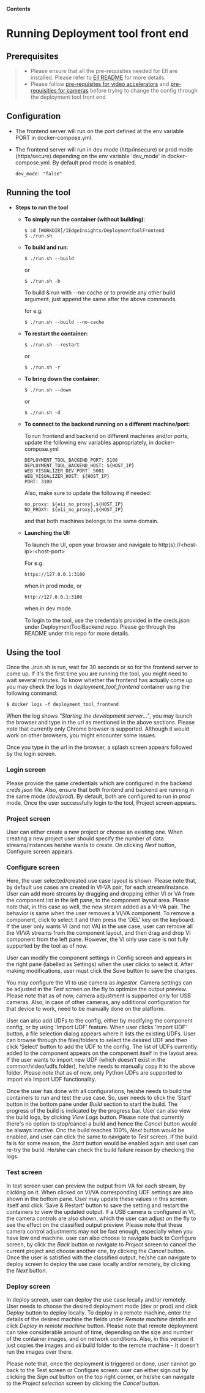**Contents**

# Running Deployment tool front end

## Prerequisites

> - Please ensure that all the pre-requisites needed for EII are installed. Please refer to [EII README](https://github.com/open-edge-insights/eii-core/blob/master/README.md) for more details.
> - Please follow [pre-requisites for video accelerators](https://github.com/open-edge-insights/eii-core#using-video-accelerators-in-ingestionanalytics-containers) and [pre-requisities for cameras](https://github.com/open-edge-insights/video-ingestion#camera-configuration) before trying to change the config through the deployment tool front end

## Configuration

  * The frontend server will run on the port defined at the env variable PORT in docker-compose.yml.
  * The frontend server will run in dev mode (http/insecure) or prod mode (https/secure) depending on the env variable 'dev_mode' in docker-compose.yml.
    By default prod mode is enabled.

    ```
    dev_mode: "false"
    ```

## Running the tool

  * **Steps to run the tool**

    * **To simply run the container (without building)**:

      ```shell
      $ cd [WORKDIR]/IEdgeInsights/DeploymentToolFrontend
      $ ./run.sh
      ```

    * **To build and run**:
      ```shell
      $ ./run.sh --build
      ```
       or
      ```shell
      $ ./run.sh -b
      ```

      To build & run with --no-cache or to provide any other build argument, just append the same after the above commands.

      for e.g.

      ```shell
      $ ./run.sh --build --no-cache
      ```

    * **To restart the container:**

      ```shell
      $ ./run.sh --restart
      ```
       or
      ```shell
      $ ./run.sh -r
      ```

    * **To bring down the container:**

      ```shell
      $ ./run.sh --down
      ```
       or
      ```shell
      $ ./run.sh -d
      ```

    * **To connect to the backend running on a different machine/port:**
	
        To run frontend and backend on different machines and/or ports, update the following env variables appropriately, in docker-compose.yml

        ```
        DEPLOYMENT_TOOL_BACKEND_PORT: 5100
        DEPLOYMENT_TOOL_BACKEND_HOST: ${HOST_IP}
        WEB_VISUALIZER_DEV_PORT: 5001
        WEB_VISUALIZER_HOST: ${HOST_IP}
        PORT: 3100
        ```
        Also, make sure to update the following if needed:
        ```
        no_proxy: ${eii_no_proxy},${HOST_IP}
        NO_PROXY: ${eii_no_proxy},${HOST_IP}
        ```
        and that both machines belongs to the same domain.
        
    * **Launching the UI:**

        To launch the UI, open your browser and navigate to http(s)://\<host-ip\>:\<host-port\>

        For e.g.
        ```
        https://127.0.0.1:3100
        ```
        when in prod mode, or
        ```
        http://127.0.0.1:3100
        ```
        when in dev mode.

        To login to the tool, use the credentials provided in the creds.json under DeploymentToolBackend repo. Please go through the README under this repo for more details.

## Using the tool

Once the ./run.sh is run, wait for 30 seconds or so for the frontend server to come up. If it's the first time you are running the tool, you might need to wait several minutes. To know whether the frontend has actually come up you may check the logs in *deployment_tool_frontend* container using the following command:

```shell
$ docker logs -f deployment_tool_frontend
```
When the log shows *"Starting the development server..."*, you may launch the browser and type in the url as mentioned in the above sections.
Please note that currently only Chrome browser is supported. Although it would work on other browsers, you might encounter some issues.

Once you type in the url in the browser, a splash screen appears followed by the login screen.

### Login screen

Please provide the same credentials which are configured in the backend *creds.json* file.
Also, ensure that both frontend and backend are running in the same mode (*dev/prod*). By default, both are configured to run in *prod* mode.
Once the user successfully login to the tool, Project screen appears.

### Project screen

User can either create a new project or choose an existing one.
When creating a new project user should specify the number of data streams/instances he/she wants to create. 
On clicking *Next* button, Configure screen appears.

### Configure screen

Here, the user selected/created use case layout is shown.
Please note that, by default use cases are created in VI-VA pair, for each stream/instance. User can add more streams by dragging and dropping either VI or VA from the component list in the left pane, to the component layout area. Please note that, in this case as well, the new stream added as a VI-VA pair.
The behavior is same when the user removes a VI/VA component. To remove a component, click to select it and then press the 'DEL' key on the keyboard.
If the user only wants VI (and not VA) in the use case, user can remove all the VI/VA streams from the component layout, and then drag and drop VI component from the left pane. However, the VI only use case is not fully supported by the tool as of now.

User can modify the component settings in Config screen and appears in the right pane (labelled as Settings) when the user clicks to select it. After making modifications, user must click the *Save* button to save the changes.

You may configure the VI to use camera as *ingestor*. Camera settings can be adjusted in the *Test* screen on the fly to optimize the output preview. Please note that as of now, camera adjustment is supported only for USB cameras. Also, in case of other cameras, any additional configuration for that device to work, need to be manually done on the platform.

User can also add UDFs to the config, either by modifying the component config, or by using 'Import UDF' feature. When user clicks 'Import UDF' button, a file selection dialog appears where it lists the existing UDFs. User can browse through the files/folders to select the desired UDF and then click 'Select' button to add the UDF to the config. The list of UDFs currently added to the component appears on the component itself in the layout area.
If the user wants to import new UDF (which doesn't exist in the common/video/udfs folder), he/she needs to manually copy it to the above folder. Please note that as of now, only Python UDFs are supported to import via Import UDF functionality.

Once the user has done with all configurations, he/she needs to build the containers to run and test the use case. So, user needs to click the 'Start' button in the bottom pane under *Build* section to start the build. The progress of the build is indicated by the progress bar. User can also view the build logs, by clicking *View Logs* button. Please note that currently there's no option to stop/cancel a build and hence the *Cancel* button would be always inactive.
Onc the build reaches 100%, *Next* button would be enabled, and user can click the same to navigate to *Test* screen. If the build fails for some reason, the *Start* button would be enabled again and user can re-try the build. He/she can check the build failure reason by checking the logs.

### Test screen

In test screen user can preview the output from VA for each stream, by clicking on it. When clicked on VI/VA corresponding UDF settings are also shown in the bottom pane. User may update these values in this screen itself and click 'Save & Restart' button to save the setting and restart the containers to view the updated output. 
If a USB camera is configured in VI, the camera controls are also shown, which the user can adjust on the fly to see the effect on the classified output preview. Please note that these camera control adjustments may not be fast enough, especially when you have low end machine.
user can also choose to navigate back to Configure screen, by click the *Back* button or navigate to *Project* screen to cancel the current project and choose another one, by clicking the *Cancel* button.
Once the user is satisfied with the classified output, he/she can navigate to deploy screen to deploy the use case locally and/or remotely, by clicking the *Next* button.

### Deploy screen

In deploy screen, user can deploy the use case locally and/or remotely. User needs to choose the desired deployment mode (dev or prod) and click *Deploy* button to deploy locally. 
To deploy in a remote machine, enter the details of the desired machine the fields under *Remote machine details* and click *Deploy in remote machine* button.
Please note that remote deployment can take considerable amount of time, depending on the size and number of the container images, and on network conditions. Also, in this version it just copies the images and *eii* build folder to the remote machine - It doesn't run the images over there.

Please note that, once the deployment is triggered or done, user cannot go back to the Test screen or Configure screen. user can either sign out by clicking the *Sign out* button on the top right corner, or he/she can navigate to the *Project selection* screen by clicking the *Cancel* button.
